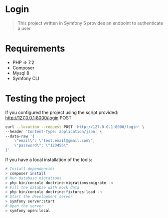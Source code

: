 # Login

> This project written in Symfony 5 provides an endpoint to authenticate a user.

# Requirements

* PHP => 7.2
* Composer
* Mysql 8
* Symfony CLI

# Testing the project
If you configured the project using the script provided: http://127.0.0.1:8000/login POST

``` bash
curl --location --request POST 'http://127.0.0.1:8000/login' \
--header 'Content-Type: application/json' \
--data-raw '{
    \"email\": \"test.email@gmail.com\",
    \"password\": \"123456\"
}'
```

If you have a local installation of the tools:

``` bash
# Install dependencies 
> composer install
# Run database migrations
> php bin/console doctrine:migrations:migrate -n
# Fill the databse with mock data
> php bin/console doctrine:fixtures:load -n
# Start the development server
> symfony server:start
# Open the server
> symfony open:local
```
